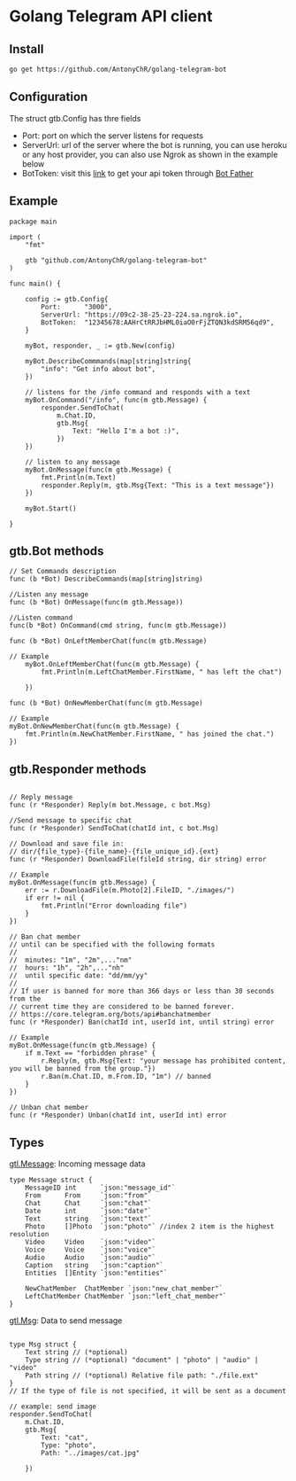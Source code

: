 # Golang Telegram API client

## Install 
```bash
go get https://github.com/AntonyChR/golang-telegram-bot
```

## Configuration

The struct gtb.Config has thre fields
- Port: port on which the server listens for requests
- ServerUrl: url of the server where the bot is running, you can use heroku or any host provider, you can also use Ngrok as shown in the example below
- BotToken:  visit this [link](https://core.telegram.org/bots/tutorial#obtain-your-bot-token) to get your api token through [Bot Father](https://t.me/botfather)

## Example

```golang
package main

import (
	"fmt"

	gtb "github.com/AntonyChR/golang-telegram-bot"
)

func main() {

	config := gtb.Config{
		Port:      "3000",
		ServerUrl: "https://09c2-38-25-23-224.sa.ngrok.io",
		BotToken:  "12345678:AAHrCtRRJbHML0iaO0rFjZTQN3kdSRM56qd9",
	}

	myBot, responder, _ := gtb.New(config)

	myBot.DescribeCommmands(map[string]string{
		"info": "Get info about bot",
	})
	
	// listens for the /info command and responds with a text
	myBot.OnCommand("/info", func(m gtb.Message) {
		responder.SendToChat(
			m.Chat.ID,
			gtb.Msg{
				Text: "Hello I'm a bot :)",
			})
	})
	
	// listen to any message
	myBot.OnMessage(func(m gtb.Message) {
		fmt.Println(m.Text)
		responder.Reply(m, gtb.Msg{Text: "This is a text message"})
	})

	myBot.Start()

}

```

## gtb.Bot methods


```golang
// Set Commands description
func (b *Bot) DescribeCommands(map[string]string)

//Listen any message
func (b *Bot) OnMessage(func(m gtb.Message))

//Listen command
func(b *Bot) OnCommand(cmd string, func(m gtb.Message))

func (b *Bot) OnLeftMemberChat(func(m gtb.Message)

// Example
	myBot.OnLeftMemberChat(func(m gtb.Message) {
		fmt.Println(m.LeftChatMember.FirstName, " has left the chat")

	})

func (b *Bot) OnNewMemberChat(func(m gtb.Message)

// Example
myBot.OnNewMemberChat(func(m gtb.Message) {
	fmt.Println(m.NewChatMember.FirstName, " has joined the chat.")
})
```
## gtb.Responder methods


```golang

// Reply message
func (r *Responder) Reply(m bot.Message, c bot.Msg)

//Send message to specific chat
func (r *Responder) SendToChat(chatId int, c bot.Msg)

// Download and save file in:
// dir/{file_type}-{file_name}-{file_unique_id}.{ext}
func (r *Responder) DownloadFile(fileId string, dir string) error

// Example
myBot.OnMessage(func(m gtb.Message) {
	err := r.DownloadFile(m.Photo[2].FileID, "./images/")
	if err != nil {
		fmt.Println("Error downloading file")
	}
})

// Ban chat member
// until can be specified with the following formats
//
//	minutes: "1m", "2m",..."nm"
//	hours: "1h", "2h",..."nh"
//	until specific date: "dd/mm/yy"
//
// If user is banned for more than 366 days or less than 30 seconds from the
// current time they are considered to be banned forever.
// https://core.telegram.org/bots/api#banchatmember
func (r *Responder) Ban(chatId int, userId int, until string) error

// Example
myBot.OnMessage(func(m gtb.Message) {
	if m.Text == "forbidden phrase" {
		r.Reply(m, gtb.Msg{Text: "your message has prohibited content, you will be banned from the group."})
		r.Ban(m.Chat.ID, m.From.ID, "1m") // banned
	}
})

// Unban chat member
func (r *Responder) Unban(chatId int, userId int) error
```

## Types

[gtl.Message](https://github.com/AntonyChR/golang-telegram-bot/blob/main/entities.go#L10): Incoming message data
```golang
type Message struct {
	MessageID int      `json:"message_id"`
	From      From     `json:"from"`
	Chat      Chat     `json:"chat"`
	Date      int      `json:"date"`
	Text      string   `json:"text"`
	Photo     []Photo  `json:"photo"` //index 2 item is the highest resolution
	Video     Video    `json:"video"`
	Voice     Voice    `json:"voice"`
	Audio     Audio    `json:"audio"`
	Caption   string   `json:"caption"`
	Entities  []Entity `json:"entities"`

	NewChatMember  ChatMember `json:"new_chat_member"`
	LeftChatMember ChatMember `json:"left_chat_member"`
}
```

[gtl.Msg](https://github.com/AntonyChR/golang-telegram-bot/blob/main/Responder.go#L7): Data to send message
```golang

type Msg struct {
	Text string // (*optional)
	Type string // (*optional) "document" | "photo" | "audio" | "video"
	Path string // (*optional) Relative file path: "./file.ext"
}
// If the type of file is not specified, it will be sent as a document

// example: send image
responder.SendToChat(
    m.Chat.ID,
    gtb.Msg{
        Text: "cat",
        Type: "photo",
        Path: "../images/cat.jpg"

    })

```
